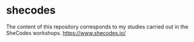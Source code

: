 # shecodes
The content of this repository corresponds to my studies carried out in the SheCodes workshops.
https://www.shecodes.io/
